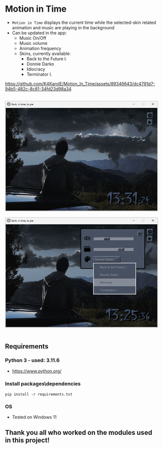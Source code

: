 # Motion in Time
- `Motion in Time` displays the current time while the selected-skin related animation and music are playing in the background
- Can be updated in the app:
    - Music On/Off
    - Music volume
    - Animation frequency
    - Skins, currently available:
        - Back to the Future I.
        - Donnie Darko
        - Idiocracy
        - Terminator I.


https://github.com/K4KarolE/Motion_In_Time/assets/89346643/dc4791d7-94b5-482c-8c81-34fd23d98a34


<br>
<div align="left">
    <img src="docs/promo/donnie_darko_1.png">
</div>
<br>
<div align="left">
    <img src="docs/promo/donnie_darko_2.png">
</div>
<br>

## Requirements
### Python 3 - used: 3.11.6
- https://www.python.org/

### Install packages\dependencies
```
pip install -r requirements.txt
```
### OS
- Tested on Windows 11

## Thank you all who worked on the modules used in this project!
